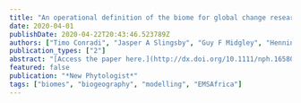 ```yaml
---
title: "An operational definition of the biome for global change research"
date: 2020-04-01
publishDate: 2020-04-22T20:43:46.523789Z
authors: ["Timo Conradi", "Jasper A Slingsby", "Guy F Midgley", "Henning Nottebrock", "Andreas H Schweiger", "Steven I Higgins"]
publication_types: ["2"]
abstract: "[Access the paper here.](http://dx.doi.org/10.1111/nph.16580) Biomes are constructs for organising knowledge on the structure and functioning of the world's ecosystems, and serve as useful units for monitoring how the biosphere responds to anthropogenic drivers, including climate change. The current practice of delimiting biomes relies on expert knowledge. Recent studies have questioned the value of such biome maps for comparative ecology and global-change research, partly due to their subjective origin. Here we propose a flexible method for developing biome maps objectively. The method uses range modelling of several thousands of plant species to reveal spatial attractors for different growth-form assemblages that define biomes. The workflow is illustrated using distribution data from 23 500 African plant species. In an example application, we create a biome map for Africa and use the fitted species models to project biome shifts. In a second example, we map gradients of growth-form suitability that can be used to identify sites for comparative ecology. This method provides a flexible framework that (1) allows a range of biome types to be defined according to user needs and (2) enables projections of biome changes that emerge purely from the individualistic responses of plant species to environmental changes."
featured: false
publication: "*New Phytologist*"
tags: ["biomes", "biogeography", "modelling", "EMSAfrica"]
---
```


